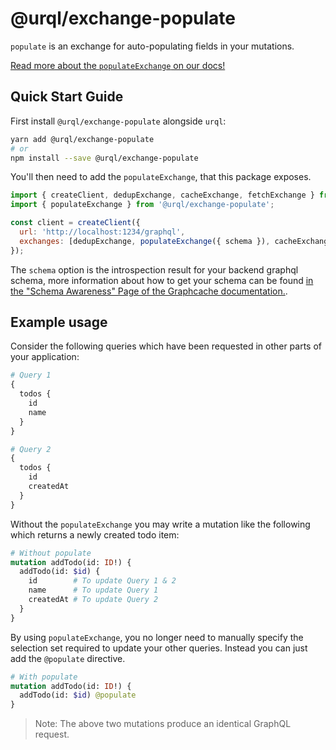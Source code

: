 # @urql/exchange-populate

`populate` is an exchange for auto-populating fields in your mutations.

[Read more about the `populateExchange` on our docs!](https://formidable.com/open-source/urql/docs/advanced/auto-populate-mutations)

## Quick Start Guide

First install `@urql/exchange-populate` alongside `urql`:

```sh
yarn add @urql/exchange-populate
# or
npm install --save @urql/exchange-populate
```

You'll then need to add the `populateExchange`, that this package exposes.

```js
import { createClient, dedupExchange, cacheExchange, fetchExchange } from 'urql';
import { populateExchange } from '@urql/exchange-populate';

const client = createClient({
  url: 'http://localhost:1234/graphql',
  exchanges: [dedupExchange, populateExchange({ schema }), cacheExchange, fetchExchange],
});
```

The `schema` option is the introspection result for your backend graphql schema, more information
about how to get your schema can be found [in the "Schema Awareness" Page of the Graphcache documentation.](https://formidable.com/open-source/urql/docs/graphcache/schema-awareness/#getting-your-schema).

## Example usage

Consider the following queries which have been requested in other parts of your application:

```graphql
# Query 1
{
  todos {
    id
    name
  }
}

# Query 2
{
  todos {
    id
    createdAt
  }
}
```

Without the `populateExchange` you may write a mutation like the following which returns a newly created todo item:

```graphql
# Without populate
mutation addTodo(id: ID!) {
  addTodo(id: $id) {
    id        # To update Query 1 & 2
    name      # To update Query 1
    createdAt # To update Query 2
  }
}
```

By using `populateExchange`, you no longer need to manually specify the selection set required to update your other queries. Instead you can just add the `@populate` directive.

```graphql
# With populate
mutation addTodo(id: ID!) {
  addTodo(id: $id) @populate
}
```

> Note: The above two mutations produce an identical GraphQL request.
